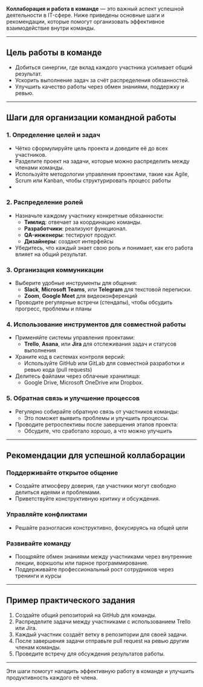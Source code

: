 **Коллаборация и работа в команде** — это важный аспект успешной деятельности в IT-сфере. Ниже приведены основные шаги и рекомендации, которые помогут организовать эффективное взаимодействие внутри команды.

---

## **Цель работы в команде**
- Добиться синергии, где вклад каждого участника усиливает общий результат.
- Ускорить выполнение задач за счёт распределения обязанностей.
- Улучшить качество работы через обмен знаниями, поддержку и ревью.

---

## **Шаги для организации командной работы**

### **1. Определение целей и задач**
- Чётко сформулируйте цель проекта и доведите её до всех участников.
- Разделите проект на задачи, которые можно распределить между членами команды.
- Используйте методологии управления проектами, такие как Agile, Scrum или Kanban, чтобы структурировать процесс работы
- 
### **2. Распределение ролей**
- Назначьте каждому участнику конкретные обязанности:
  - **Тимлид**: отвечает за координацию команды.
  - **Разработчики**: реализуют функционал.
  - **QA-инженеры**: тестируют продукт.
  - **Дизайнеры**: создают интерфейсы
- Убедитесь, что каждый знает свою роль и понимает, как его работа влияет на общий результат.

### **3. Организация коммуникации**
- Выберите удобные инструменты для общения:
  - **Slack**, **Microsoft Teams**, или **Telegram** для текстовой переписки.
  - **Zoom**, **Google Meet** для видеоконференций
- Проводите регулярные встречи (стендапы), чтобы обсудить прогресс, проблемы и планы

### **4. Использование инструментов для совместной работы**
- Применяйте системы управления проектами:
  - **Trello**, **Asana**, или **Jira** для отслеживания задач и статусов выполнения
- Храните код в системах контроля версий:
  - Используйте GitHub или GitLab для совместной разработки и ревью кода (pull requests)
- Делитесь файлами через облачные хранилища:
  - Google Drive, Microsoft OneDrive или Dropbox.

### **5. Обратная связь и улучшение процессов**
- Регулярно собирайте обратную связь от участников команды:
  - Это поможет выявить проблемы и улучшить процессы.
- Проводите ретроспективы после завершения этапов проекта:
  - Обсудите, что сработало хорошо, а что можно улучшить

---

## **Рекомендации для успешной коллаборации**

### **Поддерживайте открытое общение**
- Создайте атмосферу доверия, где участники могут свободно делиться идеями и проблемами.
- Приветствуйте конструктивную критику и обсуждения.

### **Управляйте конфликтами**
- Решайте разногласия конструктивно, фокусируясь на общей цели

### **Развивайте команду**
- Поощряйте обмен знаниями между участниками через внутренние лекции, воркшопы или парное программирование.
- Поддерживайте профессиональный рост сотрудников через тренинги и курсы

---

## **Пример практического задания**

1. Создайте общий репозиторий на GitHub для команды.
2. Распределите задачи между участниками с использованием Trello или Jira.
3. Каждый участник создаёт ветку в репозитории для своей задачи.
4. После завершения задачи отправьте pull request на ревью другим членам команды.
5. Проведите встречу для обсуждения результатов работы.

---

Эти шаги помогут наладить эффективную работу в команде и улучшить продуктивность каждого её члена.

